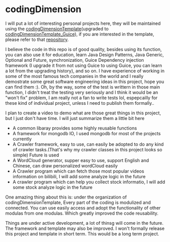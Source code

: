 # codingDimension

I will put a lot of interesting personal projects here, they will be maintained using the [codingDimensionTemplate](https://github.com/xzhuah/codingDimensionTemplate)(upgraded to [codingDimensionTemplate_Guice](https://github.com/xzhuah/codingDimensionTemplate_Guice)), if you are interested in the template, please refer to that [repository](https://github.com/xzhuah/codingDimensionTemplate).

I believe the code in this repo is of good quality, besides using its function, you can also use it for education, learn Java Design Patterns, Java Generic, Optional and Future, synchronization, Guice Dependency injection framework (I upgrade it from not using Guice to using Guice, you can learn a lot from the upgrading history), and so on. I have experience of working in some of the most famous tech companies in the world and I really demostrate some great software engineering ideas in this project, hope you can find them :). Oh, by the way, some of the test is writtern in those main function, I didn't treat the testing very seriously and I think it would be an "won't fix" problem, I am really not a fan to write tests lol, espepcailly for these kind of individual project, unless I need to publish them formally..

I plan to create a video to demo what are those great things in this project, but I just don't have time. I will just summarize them a little bit here

* A common libaray provides some highly reusable functions
* A framework for mongodb IO, I used mongodb for most of the projects currently
* A Crawler framework, easy to use, can easily be adopted to do any kind of crawler tasks.(That's why my crawler classes in this project looks so simple) Future is used
* A WordCloud generator, supper easy to use, support English and Chinese, can draw personalized wordCloud easily
* A Crawler program which can fetch those most popular videos information on bilibili, I will add some analyze logic in the future
* A crawler program which can help you collect stock informatio, I will add some stock analyze logic in the future

One amazing thing about this is: under the organization of codingDimensionTemplate, Every part of the coding is modulized and connected. You can use easily access and adopt the functionality of other modulas from one modulas. Which greatly improved the code reusability.

Things are under active development, a lot of thinsg will come in the future. The framework and template may also be improved. I won't formally release this project and template in short term. This would be a long term project. 
